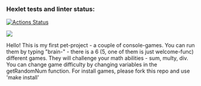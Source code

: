### Hexlet tests and linter status:

[![Actions Status](https://github.com/Manuwehi/frontend-project-44/actions/workflows/hexlet-check.yml/badge.svg)](https://github.com/Manuwehi/frontend-project-44/actions)

<a href="https://codeclimate.com/github/Manuwehi/frontend-project-44/maintainability"><img src="https://api.codeclimate.com/v1/badges/c8178b1d1c191be26979/maintainability" /></a>

Hello! This is my first pet-project - a couple of console-games.
You can run them by typing "brain-<game-name>" - there is a 6 (5, one of them is just welcome-func) different games.
They will challenge your math abilities - sum, multy, div.
You can change game difficulty by changing variables in the getRandomNum function.
For install games, please fork this repo and use 'make install'
